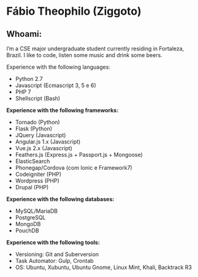 # Fábio Theophilo (Ziggoto)

## Whoami:
I’m a CSE major undergraduate student currently residing in Fortaleza, Brazil. I like to code, listen some music and drink some beers.

Experience with the following languages:

  - Python 2.7
  - Javascript (Ecmascript 3, 5 e 6)
  - PHP 7
  - Shellscript (Bash)

**Experience with the following frameworks:**

  - Tornado (Python)
  - Flask (Python)
  - JQuery (Javascript)
  - Angular.js 1.x (Javascript)
  - Vue.js 2.x (Javascript)
  - Feathers.js (Express.js + Passport.js + Mongoose)
  - ElasticSearch
  - Phonegap/Cordova (com Ionic e Framework7)
  - Codeigniter (PHP)
  - Wordpress (PHP)
  - Drupal (PHP)

**Experience with the following databases:**

  - MySQL/MariaDB
  - PostgreSQL
  - MongoDB
  - PouchDB

**Experience with the following tools:**

  - Versioning: Git and Suberversion
  - Task Automator: Gulp, Crontab
  - OS: Ubuntu, Xubuntu, Ubuntu Gnome, Linux Mint, Khali, Backtrack R3


